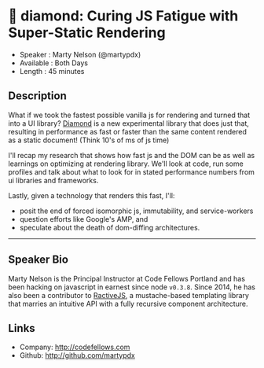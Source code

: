 💎 diamond: Curing JS Fatigue with Super-Static Rendering
========================

* Speaker   : Marty Nelson (@martypdx)
* Available : Both Days
* Length    : 45 minutes

Description
-----------

What if we took the fastest possible vanilla js for rendering and turned
that into a UI library? [Diamond](https://github.com/martypdx/diamond) is a 
new experimental library that does just that, resulting in performance as fast 
or faster than the same content rendered as a static document! (Think 10's of ms of
js time)

I'll recap my research that shows how fast js and the DOM can be as well as learnings
on optimizing at rendering library. We'll look at code, run some profiles and talk about what to look for in 
stated performance numbers from ui libraries and frameworks.

Lastly, given a technology that renders this fast, I'll: 
* posit the end of forced isomorphic js, immutability, and service-workers
* question efforts like Google's AMP, and
* speculate about the death of dom-diffing architectures.

---------------


Speaker Bio
-----------

Marty Nelson is the Principal Instructor at Code Fellows Portland and has been
hacking on javascript in earnest since node `v0.3.8`. Since 2014, he 
has also been a contributor to [RactiveJS](https://github.com/ractivejs/ractive), 
a mustache-based templating library that marries an intuitive API with a fully 
recursive component architecture.

Links
-----

* Company: http://codefellows.com
* Github: http://github.com/martypdx
